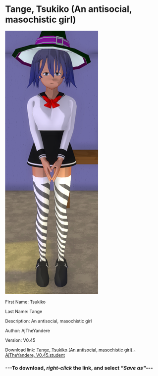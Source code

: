 # Tange, Tsukiko (An antisocial, masochistic girl)

<img src = "https://raw.githubusercontent.com/Arbiter1223/Daigaku-Gurashi-Custom-Students/master/Students/Files/Tange%2C%20Tsukiko%20(An%20antisocial%2C%20masochistic%20girl).png">

First Name: Tsukiko

Last Name: Tange

Description: An antisocial, masochistic girl

Author: AjTheYandere

Version: V0.45

Download link: <a href="https://raw.githubusercontent.com/Arbiter1223/Daigaku-Gurashi-Custom-Students/master/Students/Files/Tange%2C%20Tsukiko%20(An%20antisocial%2C%20masochistic%20girl)%20-%20AjTheYandere%2C%20V0.45.student">Tange, Tsukiko (An antisocial, masochistic girl) - AjTheYandere, V0.45.student</a>

### ---**To download, _right-click_ the link, and select _"Save as"_**---

